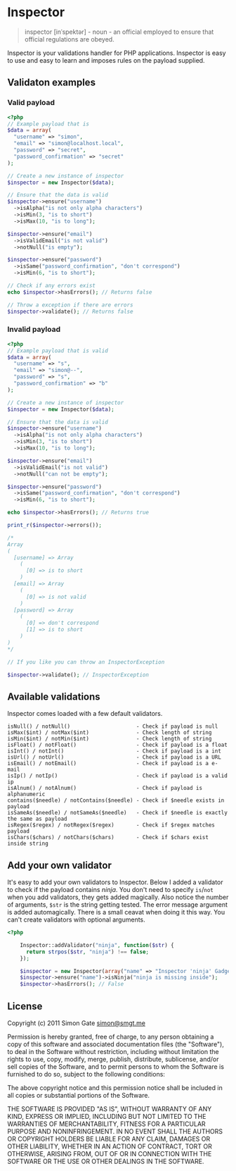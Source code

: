 # Inspector

> inspector [inˈspektər] - noun -  an official employed to ensure that official regulations are obeyed.

Inspector is your validations handler for PHP applications. Inspector is easy to use and easy to learn and imposes rules on the payload supplied.

## Validaton examples

### Valid payload

```php
<?php
// Example payload that is
$data = array(
  "username" => "simon",
  "email" => "simon@localhost.local",
  "password" => "secret",
  "password_confirmation" => "secret"
);

// Create a new instance of inspector
$inspector = new Inspector($data);

// Ensure that the data is valid
$inspector->ensure("username")
  ->isAlpha("is not only alpha characters")
  ->isMin(3, "is to short")
  ->isMax(10, "is to long");

$inspector->ensure("email")
  ->isValidEmail("is not valid")
  ->notNull("is empty");

$inspector->ensure("password")
  ->isSame("password_confirmation", "don't correspond")
  ->isMin(6, "is to short");

// Check if any errors exist
echo $inspector->hasErrors(); // Returns false

// Throw a exception if there are errors
$inspector->validate(); // Returns false
```

### Invalid payload

```php
<?php
// Example payload that is valid
$data = array(
  "username" => "s",
  "email" => "simon@--",
  "password" => "s",
  "password_confirmation" => "b"
);

// Create a new instance of inspector
$inspector = new Inspector($data);

// Ensure that the data is valid
$inspector->ensure("username")
  ->isAlpha("is not only alpha characters")
  ->isMin(3, "is to short")
  ->isMax(10, "is to long");

$inspector->ensure("email")
  ->isValidEmail("is not valid")
  ->notNull("can not be empty");

$inspector->ensure("password")
  ->isSame("password_confirmation", "don't correspond")
  ->isMin(6, "is to short");

echo $inspector->hasErrors(); // Returns true

print_r($inspector->errors());

/*
Array
(
  [username] => Array
    (
      [0] => is to short
    )
  [email] => Array
    (
      [0] => is not valid
    )
  [password] => Array
    (
      [0] => don't correspond
      [1] => is to short
    )
)
*/

// If you like you can throw an InspectorException

$inspector->validate(); // InspectorException
```

## Available validations

Inspector comes loaded with a few default validators.

```
isNull() / notNull()                     - Check if payload is null
isMax($int) / notMax($int)               - Check length of string
isMin($int) / notMin($int)               - Check length of string
isFloat() / notFloat()                   - Check if payload is a float
isInt() / notInt()                       - Check if payload is a int
isUrl() / notUrl()                       - Check if payload is a URL
isEmail() / notEmail()                   - Check if payload is a e-mail
isIp() / notIp()                         - Check if payload is a valid ip
isAlnum() / notAlnum()                   - Check if payload is alphanumeric
contains($needle) / notContains($needle) - Check if $needle exists in payload
isSameAs($needle) / notSameAs($needle)   - Check if $needle is exactly the same as payload
isRegex($regex) / notRegex($regex)       - Check if $regex matches payload
isChars($chars) / notChars($chars)       - Check if $chars exist inside string
```

## Add your own validator

It's easy to add your own validators to Inspector. Below I added a
validator to check if the payload contains _ninja_. You don't need to
specify ```is```/```not``` when you add validators, they gets added
magically. Also notice the number of arguments, ```$str``` is the string
getting tested. The error message argument is added automagically. There
is a small ceavat when doing it this way. You can't create validators
with optional arguments. 

```php
<?php

    Inspector::addValidator("ninja", function($str) {
      return strpos($str, "ninja") !== false;
    });

    $inspector = new Inspector(array("name" => "Inspector 'ninja' Gadget"));
    $inspector->ensure("name")->isNinja("ninja is missing inside");
    $inspector->hasErrors(); // False
```

## License

Copyright (c) 2011 Simon Gate <simon@smgt.me>

Permission is hereby granted, free of charge, to any person obtaining a copy of this software and associated documentation files (the "Software"), to deal in the Software without restriction, including without limitation the rights to use, copy, modify, merge, publish, distribute, sublicense, and/or sell copies of the Software, and to permit persons to whom the Software is furnished to do so, subject to the following conditions:

The above copyright notice and this permission notice shall be included in all copies or substantial portions of the Software.

THE SOFTWARE IS PROVIDED "AS IS", WITHOUT WARRANTY OF ANY KIND, EXPRESS OR IMPLIED, INCLUDING BUT NOT LIMITED TO THE WARRANTIES OF MERCHANTABILITY, FITNESS FOR A PARTICULAR PURPOSE AND NONINFRINGEMENT. IN NO EVENT SHALL THE AUTHORS OR COPYRIGHT HOLDERS BE LIABLE FOR ANY CLAIM, DAMAGES OR OTHER LIABILITY, WHETHER IN AN ACTION OF CONTRACT, TORT OR OTHERWISE, ARISING FROM, OUT OF OR IN CONNECTION WITH THE SOFTWARE OR THE USE OR OTHER DEALINGS IN THE SOFTWARE.
